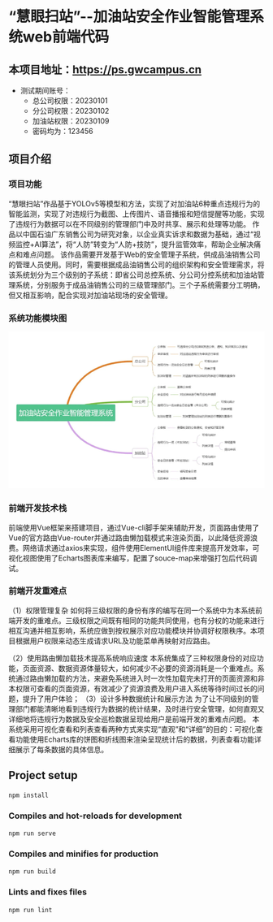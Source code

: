 # “慧眼扫站”--加油站安全作业智能管理系统web前端代码

## 本项目地址：https://ps.gwcampus.cn
* 测试期间账号：
    * 总公司权限：20230101
    * 分公司权限：20230102
    * 加油站权限：20230109
    * 密码均为：123456

## 项目介绍
### 项目功能
“慧眼扫站”作品基于YOLOv5等模型和方法，实现了对加油站6种重点违规行为的智能监测，实现了对违规行为截图、上传图片、语音播报和短信提醒等功能，实现了违规行为数据可以在不同级别的管理部门中及时共享、展示和处理等功能。
作品以中国石油广东销售公司为研究对象，以企业真实诉求和数据为基础，通过“视频监控+AI算法”，将“人防”转变为“人防+技防”，提升监管效率，帮助企业解决痛点和难点问题。
该作品需要开发基于Web的安全管理子系统，供成品油销售公司的管理人员使用。同时，需要根据成品油销售公司的组织架构和安全管理需求，将该系统划分为三个级别的子系统：即省公司总控系统、分公司分控系统和加油站管理系统，分别服务于成品油销售公司的三级管理部门。三个子系统需要分工明确，但又相互影响，配合实现对加油站现场的安全管理。
### 系统功能模块图
![alt text](image.png)
### 前端开发技术栈
前端使用Vue框架来搭建项目，通过Vue-cli脚手架来辅助开发，页面路由使用了Vue的官方路由Vue-router并通过路由懒加载模式来渲染页面，以此降低资源浪费。网络请求通过axios来实现，组件使用ElementUI组件库来提高开发效率，可视化视图使用了Echarts图表库来编写，配置了souce-map来增强打包后代码调试。
### 前端开发重难点
（1）权限管理复杂
如何将三级权限的身份有序的编写在同一个系统中为本系统前端开发的重难点。三级权限之间既有相同的功能共同使用，也有分权的功能来进行相互沟通并相互影响，系统应做到按权展示对应功能模块并协调好权限秩序。本项目根据用户权限来动态生成请求URL及功能菜单再映射对应路由。

（2）使用路由懒加载技术提高系统响应速度
本系统集成了三种权限身份的对应功能，页面资源、数据资源体量较大，如何减少不必要的资源消耗是一个重难点。系统通过路由懒加载的方法，来避免系统进入时一次性加载完未打开的页面资源和非本权限可查看的页面资源，有效减少了资源浪费及用户进入系统等待时间过长的问题，提升了用户体验；
（3）设计多种数据统计和展示方法
为了让不同级别的管理部门都能清晰地看到违规行为数据的统计结果，及时进行安全管理，如何直观又详细地将违规行为数据及安全巡检数据呈现给用户是前端开发的重难点问题。
本系统采用可视化查看和列表查看两种方式来实现“直观”和“详细”的目的：可视化查看功能使用Echarts库的饼图和折线图来渲染呈现统计后的数据，列表查看功能详细展示了每条数据的具体信息。


## Project setup
```
npm install
```

### Compiles and hot-reloads for development
```
npm run serve
```

### Compiles and minifies for production
```
npm run build
```

### Lints and fixes files
```
npm run lint
```

